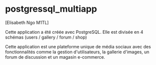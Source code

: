 # postgressql_multiapp

[Elisabeth Ngo M1TL]

Cette application a été créée avec PostgreSQL. Elle est divisée en 4 schémas (users / gallery / forum / shop)

Cette application est une plateforme unique de média sociaux avec des fonctionnalités comme la gestion d'utilisateurs, la gallerie d'images, un forum de discussion et un magasin e-commerce.
